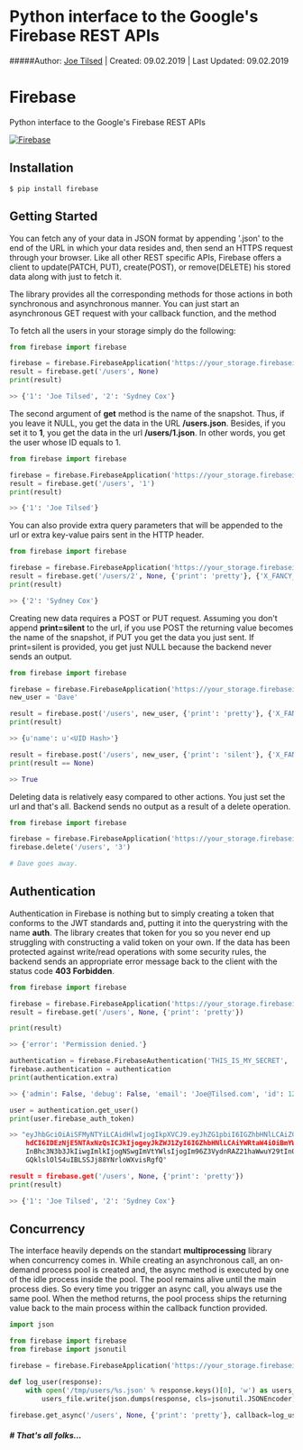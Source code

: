 # Python interface to the Google's Firebase REST APIs
#####Author: [Joe Tilsed](http://linkedin.com/in/joetilsed) | Created: 09.02.2019 | Last Updated: 09.02.2019

# Firebase

Python interface to the Google's Firebase REST APIs

[![Firebase](logo.png)](http://www.firebase.com)

## Installation

    $ pip install firebase

## Getting Started

You can fetch any of your data in JSON format by appending '.json' to the end of the URL in which your data resides and, then send an HTTPS request through your browser. Like all other REST specific APIs, Firebase offers a client to update(PATCH, PUT), create(POST), or remove(DELETE) his stored data along with just to fetch it.

The library provides all the corresponding methods for those actions in both synchronous and asynchronous manner. You can just start an asynchronous GET request with your callback function, and the method


To fetch all the users in your storage simply do the following:

```python
from firebase import firebase

firebase = firebase.FirebaseApplication('https://your_storage.firebaseio.com', None)
result = firebase.get('/users', None)
print(result)

>> {'1': 'Joe Tilsed', '2': 'Sydney Cox'}
```


The second argument of **get** method is the name of the snapshot. Thus, if you leave it NULL, you get the data in the URL **/users.json**. Besides, if you set it to **1**, you get the data in the url **/users/1.json**. In other words, you get the user whose ID equals to 1.

```python
from firebase import firebase

firebase = firebase.FirebaseApplication('https://your_storage.firebaseio.com', None)
result = firebase.get('/users', '1')
print(result)

>> {'1': 'Joe Tilsed'}
```

You can also provide extra query parameters that will be appended to the url or extra key-value pairs sent in the HTTP header.

```python
from firebase import firebase

firebase = firebase.FirebaseApplication('https://your_storage.firebaseio.com', None)
result = firebase.get('/users/2', None, {'print': 'pretty'}, {'X_FANCY_HEADER': 'VERY FANCY'})
print(result)

>> {'2': 'Sydney Cox'}
```

Creating new data requires a POST or PUT request. Assuming you don't append **print=silent** to the url, if you use POST the returning value becomes the name of the snapshot, if PUT you get the data you just sent. If print=silent is provided, you get just NULL because the backend never sends an output.

```python
from firebase import firebase

firebase = firebase.FirebaseApplication('https://your_storage.firebaseio.com', None)
new_user = 'Dave'

result = firebase.post('/users', new_user, {'print': 'pretty'}, {'X_FANCY_HEADER': 'VERY FANCY'})
print(result)

>> {u'name': u'<UID Hash>'}

result = firebase.post('/users', new_user, {'print': 'silent'}, {'X_FANCY_HEADER': 'VERY FANCY'})
print(result == None)

>> True
```

Deleting data is relatively easy compared to other actions. You just set the url and that's all. Backend sends no output as a result of a delete operation.

```python
from firebase import firebase

firebase = firebase.FirebaseApplication('https://your_storage.firebaseio.com', None)
firebase.delete('/users', '3')

# Dave goes away.
```

## Authentication

Authentication in Firebase is nothing but to simply creating a token that conforms to the JWT standards and, putting it into the querystring with the name **auth**. The library creates that token for you so you never end up struggling with constructing a valid token on your own. If the data has been protected against write/read operations with some security rules, the backend sends an appropriate error message back to the client with the status code **403 Forbidden**.

```python
from firebase import firebase

firebase = firebase.FirebaseApplication('https://your_storage.firebaseio.com', authentication=None)
result = firebase.get('/users', None, {'print': 'pretty'})

print(result)

>> {'error': 'Permission denied.'}

authentication = firebase.FirebaseAuthentication('THIS_IS_MY_SECRET', 'Joe@Tilsed.com', extra={'id': 123})
firebase.authentication = authentication
print(authentication.extra)

>> {'admin': False, 'debug': False, 'email': 'Joe@Tilsed.com', 'id': 123, 'provider': 'password'}

user = authentication.get_user()
print(user.firebase_auth_token)

>> "eyJhbGciOiAiSFMyNTYiLCAidHlwIjogIkpXVCJ9.eyJhZG1pbiI6IGZhbHNlLCAiZGVidWciOiBmYWxzZSwgIml
    hdCI6IDEzNjE5NTAxNzQsICJkIjogeyJkZWJ1ZyI6IGZhbHNlLCAiYWRtaW4iOiBmYWxzZSwgInByb3ZpZGVyIjog
    InBhc3N3b3JkIiwgImlkIjogNSwgImVtYWlsIjogIm96Z3VydnRAZ21haWwuY29tIn0sICJ2IjogMH0.lq4IRVfvE
    GQklslOlS4uIBLSSJj88YNrloWXvisRgfQ"

result = firebase.get('/users', None, {'print': 'pretty'})
print(result)

>> {'1': 'Joe Tilsed', '2': 'Sydney Cox'}
```

## Concurrency

The interface heavily depends on the standart **multiprocessing** library when concurrency comes in. While creating an asynchronous call, an on-demand process pool is created and, the async method is executed by one of the idle process inside the pool. The pool remains alive until the main process dies. So every time you trigger an async call, you always use the same pool. When the method returns, the pool process ships the returning value back to the main process within the callback function provided.

```python
import json

from firebase import firebase
from firebase import jsonutil

firebase = firebase.FirebaseApplication('https://your_storage.firebaseio.com', authentication=None)

def log_user(response):
    with open('/tmp/users/%s.json' % response.keys()[0], 'w') as users_file:
        users_file.write(json.dumps(response, cls=jsonutil.JSONEncoder))

firebase.get_async('/users', None, {'print': 'pretty'}, callback=log_user)
```

##### # That's all folks...
